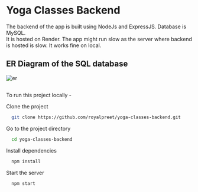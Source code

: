 
# Yoga Classes Backend

The backend of the app is built using NodeJs and ExpressJS. Database is MySQL.<br>
It is hosted on Render. The app might run slow as the server where backend is hosted is slow. It works fine on local.

## ER Diagram of the SQL database
![er](https://user-images.githubusercontent.com/54669961/207134583-4b41af67-8abb-43d3-b2c6-52f0813b48f5.PNG)


## 
To run this project locally -

Clone the project

```bash
  git clone https://github.com/royalpreet/yoga-classes-backend.git
```

Go to the project directory

```bash
  cd yoga-classes-backend
```

Install dependencies

```bash
  npm install
```

Start the server

```bash
  npm start
```

  
